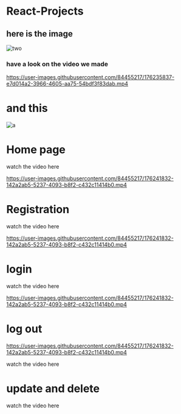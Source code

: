# React-Projects


## here is the image


![two](https://user-images.githubusercontent.com/84455217/176242447-122b7f4b-18fc-4abd-88cf-688755636948.png)






### have a look on the video we made

https://user-images.githubusercontent.com/84455217/176235837-e7d014a2-3966-4605-aa75-54bdf3f83dab.mp4

 # and this
 
![a](https://user-images.githubusercontent.com/84455217/176242544-bf55e8c6-4e1e-45c7-8c8b-84592ff2d533.jpg)

# Home page

watch the video here

https://user-images.githubusercontent.com/84455217/176241832-142a2ab5-5237-4093-b8f2-c432c11414b0.mp4




# Registration 

watch the video here

https://user-images.githubusercontent.com/84455217/176241832-142a2ab5-5237-4093-b8f2-c432c11414b0.mp4

# login 

watch the video here

https://user-images.githubusercontent.com/84455217/176241832-142a2ab5-5237-4093-b8f2-c432c11414b0.mp4


# log out

https://user-images.githubusercontent.com/84455217/176241832-142a2ab5-5237-4093-b8f2-c432c11414b0.mp4

watch the video here



# update and delete

watch the video here





